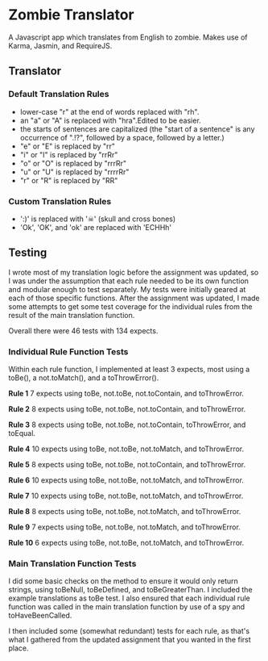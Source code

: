 # Zombie Translator

A Javascript app which translates from English to zombie. Makes use of Karma, Jasmin, and RequireJS.


## Translator
### Default Translation Rules
- lower-case "r" at the end of words replaced with "rh".
- an "a" or "A" is replaced with "hra".Edited to be easier. 
- the starts of sentences are capitalized (the "start of a sentence" is any occurrence of ".!?", followed by a space, followed by a letter.)
- "e" or "E" is replaced by "rr"
- "i" or "I" is replaced by "rrRr"
- "o" or "O" is replaced by "rrrRr"
- "u" or "U" is replaced by "rrrrRr"
- "r" or "R" is replaced by "RR"

### Custom Translation Rules
- ':)' is replaced with '☠' (skull and cross bones)
- 'Ok', 'OK', and 'ok' are replaced with 'ECHHh'

## Testing
I wrote most of my translation logic before the assignment was updated, so I was under the assumption that each rule needed to be its own function and modular enough to test separately. My tests were initially geared at each of those specific functions. After the assignment was updated, I made some attempts to get some test coverage for the individual rules from the result of the main translation function.

Overall there were 46 tests with 134 expects.

### Individual Rule Function Tests

Within each rule function, I implemented at least 3 expects, most using a toBe(), a not.toMatch(), and a toThrowError().

**Rule 1**
7 expects using toBe, not.toBe, not.toContain, and toThrowError.

**Rule 2**
8 expects using toBe, not.toBe, not.toContain, and toThrowError.

**Rule 3**
8 expects using toBe, not.toBe, not.toContain, toThrowError, and toEqual.

**Rule 4**
10 expects using toBe, not.toBe, not.toMatch, and toThrowError.

**Rule 5**
8 expects using toBe, not.toBe, not.toContain, and toThrowError.

**Rule 6**
10 expects using toBe, not.toBe, not.toMatch, and toThrowError.

**Rule 7**
10 expects using toBe, not.toBe, not.toMatch, and toThrowError.

**Rule 8**
8 expects using toBe, not.toBe, not.toMatch, and toThrowError.

**Rule 9**
7 expects using toBe, not.toBe, not.toMatch, and toThrowError.

**Rule 10**
6 expects using toBe, not.toBe, not.toMatch, and toThrowError.

### Main Translation Function Tests

I did some basic checks on the method to ensure it would only return strings, using toBeNull, toBeDefined, and toBeGreaterThan. I included the example translations as toBe test. I also ensured that each individual rule function was called in the main translation function by use of a spy and toHaveBeenCalled.

I then included some (somewhat redundant) tests for each rule, as that's what I gathered from the updated assignment that you wanted in the first place.